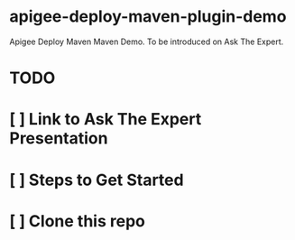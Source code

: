 apigee-deploy-maven-plugin-demo
===============================

Apigee Deploy Maven Maven Demo. To be introduced on Ask The Expert.

TODO
===
[ ] Link to Ask The Expert Presentation
===
[ ] Steps to Get Started
===
[ ] Clone this repo
===
